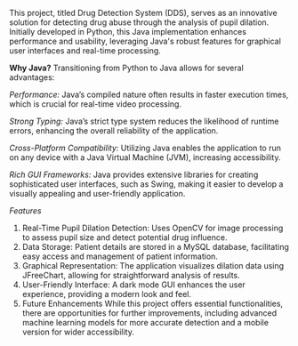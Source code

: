 This project, titled Drug Detection System (DDS), serves as an innovative solution for detecting drug abuse through the analysis of pupil dilation. Initially developed in Python, this Java implementation enhances performance and usability, leveraging Java's robust features for graphical user interfaces and real-time processing.

**Why Java?**
Transitioning from Python to Java allows for several advantages:

*Performance:* Java’s compiled nature often results in faster execution times, which is crucial for real-time video processing.

*Strong Typing:* Java’s strict type system reduces the likelihood of runtime errors, enhancing the overall reliability of the application.

*Cross-Platform Compatibility:* Utilizing Java enables the application to run on any device with a Java Virtual Machine (JVM), increasing accessibility.

*Rich GUI Frameworks:* Java provides extensive libraries for creating sophisticated user interfaces, such as Swing, making it easier to develop a visually appealing and user-friendly application.

*Features*
1. Real-Time Pupil Dilation Detection: Uses OpenCV for image processing to assess pupil size and detect potential drug influence.
2. Data Storage: Patient details are stored in a MySQL database, facilitating easy access and management of patient information.
3. Graphical Representation: The application visualizes dilation data using JFreeChart, allowing for straightforward analysis of results.
4. User-Friendly Interface: A dark mode GUI enhances the user experience, providing a modern look and feel.
5. Future Enhancements
While this project offers essential functionalities, there are opportunities for further improvements, including advanced machine learning models for more accurate detection and a mobile version for wider accessibility.

